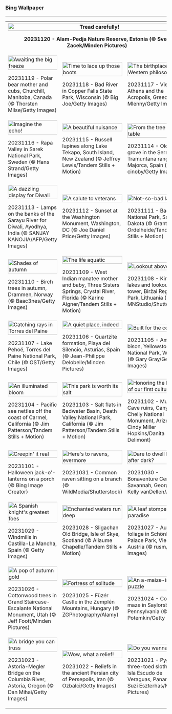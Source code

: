 <h3>
 Bing Wallpaper
</h3>
<hr/>
<table>
<tr>
<th colspan="3">
<img alt="Tread carefully!" src="https://www.bing.com/th?id=OHR.FrozenBog_EN-US2448711069_UHD.jpg&amp;rf=LaDigue_UHD.jpg&amp;pid=hp&amp;w=3840&amp;h=2160&amp;rs=1&amp;c=4" width="100%"/><p>20231120 - Alam-Pedja Nature Reserve, Estonia (© Sven Zacek/Minden Pictures)</p></th>
</tr>
<tr>
<td><img alt="Awaiting the big freeze" src="https://www.bing.com/th?id=OHR.MilsePolarBear_EN-US1615028560_UHD.jpg&amp;rf=LaDigue_UHD.jpg&amp;pid=hp&amp;w=3840&amp;h=2160&amp;rs=1&amp;c=4" width="100%"/><p>20231119 - Polar bear mother and cubs, Churchill, Manitoba, Canada (© Thorsten Milse/Getty Images)</p></td>
<td><img alt="Time to lace up those boots" src="https://www.bing.com/th?id=OHR.BadRiver_EN-US1270508214_UHD.jpg&amp;rf=LaDigue_UHD.jpg&amp;pid=hp&amp;w=3840&amp;h=2160&amp;rs=1&amp;c=4" width="100%"/><p>20231118 - Bad River in Copper Falls State Park, Wisconsin (© Big Joe/Getty Images)</p></td>
<td><img alt="The birthplace of Western philosophy" src="https://www.bing.com/th?id=OHR.AthensAcropolis_EN-US8385195396_UHD.jpg&amp;rf=LaDigue_UHD.jpg&amp;pid=hp&amp;w=3840&amp;h=2160&amp;rs=1&amp;c=4" width="100%"/><p>20231117 - View over Athens and the Acropolis, Greece (© Mlenny/Getty Images)</p></td>
</tr>
<tr>
<td><img alt="Imagine the echo!" src="https://www.bing.com/th?id=OHR.SarekSweden_EN-US8292531624_UHD.jpg&amp;rf=LaDigue_UHD.jpg&amp;pid=hp&amp;w=3840&amp;h=2160&amp;rs=1&amp;c=4" width="100%"/><p>20231116 - Rapa Valley in Sarek National Park, Sweden (© Hans Strand/Getty Images)</p></td>
<td><img alt="A beautiful nuisance" src="https://www.bing.com/th?id=OHR.RussellLupines_EN-US8017518812_UHD.jpg&amp;rf=LaDigue_UHD.jpg&amp;pid=hp&amp;w=3840&amp;h=2160&amp;rs=1&amp;c=4" width="100%"/><p>20231115 - Russell lupines along Lake Tekapo, South Island, New Zealand (© Jeffrey Lewis/Tandem Stills + Motion)</p></td>
<td><img alt="From the tree to the table" src="https://www.bing.com/th?id=OHR.OliveOrchard_EN-US7903927729_UHD.jpg&amp;rf=LaDigue_UHD.jpg&amp;pid=hp&amp;w=3840&amp;h=2160&amp;rs=1&amp;c=4" width="100%"/><p>20231114 - Old olive grove in the Serra Tramuntana range, Majorca, Spain (© cinoby/Getty Images)</p></td>
</tr>
<tr>
<td><img alt="A dazzling display for Diwali" src="https://www.bing.com/th?id=OHR.DiwaliAyodhya_EN-US7782727326_UHD.jpg&amp;rf=LaDigue_UHD.jpg&amp;pid=hp&amp;w=3840&amp;h=2160&amp;rs=1&amp;c=4" width="100%"/><p>20231113 - Lamps on the banks of the Sarayu River for Diwali, Ayodhya, India (© SANJAY KANOJIA/AFP/Getty Images)</p></td>
<td><img alt="A salute to veterans" src="https://www.bing.com/th?id=OHR.VeteransDayDC_EN-US7666353324_UHD.jpg&amp;rf=LaDigue_UHD.jpg&amp;pid=hp&amp;w=3840&amp;h=2160&amp;rs=1&amp;c=4" width="100%"/><p>20231112 - Sunset at the Washington Monument, Washington, DC (© Joe Daniel Price/Getty Images)</p></td>
<td><img alt="Not-so-bad lands" src="https://www.bing.com/th?id=OHR.BadlandsSunrise_EN-US7576048436_UHD.jpg&amp;rf=LaDigue_UHD.jpg&amp;pid=hp&amp;w=3840&amp;h=2160&amp;rs=1&amp;c=4" width="100%"/><p>20231111 - Badlands National Park, South Dakota (© Grant Ordelheide/Tandem Stills + Motion)</p></td>
</tr>
<tr>
<td><img alt="Shades of autumn" src="https://www.bing.com/th?id=OHR.NorwayBirch_EN-US7497125692_UHD.jpg&amp;rf=LaDigue_UHD.jpg&amp;pid=hp&amp;w=3840&amp;h=2160&amp;rs=1&amp;c=4" width="100%"/><p>20231110 - Birch trees in autumn, Drammen, Norway (© Baac3nes/Getty Images)</p></td>
<td><img alt="The life aquatic" src="https://www.bing.com/th?id=OHR.ManateeMama_EN-US7376333243_UHD.jpg&amp;rf=LaDigue_UHD.jpg&amp;pid=hp&amp;w=3840&amp;h=2160&amp;rs=1&amp;c=4" width="100%"/><p>20231109 - West Indian manatee mother and baby, Three Sisters Springs, Crystal River, Florida (© Karine Aigner/Tandem Stills + Motion)</p></td>
<td><img alt="Lookout above!" src="https://www.bing.com/th?id=OHR.KirkilaiTower_EN-US7178436226_UHD.jpg&amp;rf=LaDigue_UHD.jpg&amp;pid=hp&amp;w=3840&amp;h=2160&amp;rs=1&amp;c=4" width="100%"/><p>20231108 - Kirkilai lakes and lookout tower, Biržai Regional Park, Lithuania (© MNStudio/Shutterstock)</p></td>
</tr>
<tr><td><img alt="Catching rays in Torres del Paine" src="https://www.bing.com/th?id=OHR.LagoPehoe_EN-US6983781896_UHD.jpg&amp;rf=LaDigue_UHD.jpg&amp;pid=hp&amp;w=3840&amp;h=2160&amp;rs=1&amp;c=4" width="100%"/><p>20231107 - Lake Pehoé, Torres del Paine National Park, Chile (© OST/Getty Images)</p></td><td><img alt="A quiet place, indeed" src="https://www.bing.com/th?id=OHR.SilencioSpain_EN-US6874925537_UHD.jpg&amp;rf=LaDigue_UHD.jpg&amp;pid=hp&amp;w=3840&amp;h=2160&amp;rs=1&amp;c=4" width="100%"/><p>20231106 - Quartzite formation, Playa del Silencio, Asturias, Spain (© Jean-Philippe Delobelle/Minden Pictures)</p></td><td><img alt="Built for the cold" src="https://www.bing.com/th?id=OHR.BisonSnow_EN-US6764351912_UHD.jpg&amp;rf=LaDigue_UHD.jpg&amp;pid=hp&amp;w=3840&amp;h=2160&amp;rs=1&amp;c=4" width="100%"/><p>20231105 - American bison, Yellowstone National Park, Wyoming (© Gary Gray/Getty Images)</p></td></tr><tr><td><img alt="An illuminated bloom" src="https://www.bing.com/th?id=OHR.SeaNettles_EN-US6654060294_UHD.jpg&amp;rf=LaDigue_UHD.jpg&amp;pid=hp&amp;w=3840&amp;h=2160&amp;rs=1&amp;c=4" width="100%"/><p>20231104 - Pacific sea nettles off the coast of Carmel, California (© Jim Patterson/Tandem Stills + Motion)</p></td><td><img alt="This park is worth its salt" src="https://www.bing.com/th?id=OHR.DeathValleySalt_EN-US1068737086_UHD.jpg&amp;rf=LaDigue_UHD.jpg&amp;pid=hp&amp;w=3840&amp;h=2160&amp;rs=1&amp;c=4" width="100%"/><p>20231103 - Salt flats in Badwater Basin, Death Valley National Park, California (© Jim Patterson/Tandem Stills + Motion)</p></td><td><img alt="Honoring the legacy of our first cultures" src="https://www.bing.com/th?id=OHR.MummyCaveRuins_EN-US0871963100_UHD.jpg&amp;rf=LaDigue_UHD.jpg&amp;pid=hp&amp;w=3840&amp;h=2160&amp;rs=1&amp;c=4" width="100%"/><p>20231102 - Mummy Cave ruins, Canyon de Chelly National Monument, Arizona (© Cindy Miller Hopkins/Danita Delimont)</p></td></tr><tr><td><img alt="Creepin' it real" src="https://www.bing.com/th?id=OHR.HalloweenPorchAI_EN-US0776611565_UHD.jpg&amp;rf=LaDigue_UHD.jpg&amp;pid=hp&amp;w=3840&amp;h=2160&amp;rs=1&amp;c=4" width="100%"/><p>20231101 - Halloween jack-o'-lanterns on a porch (© Bing Image Creator)</p></td><td><img alt="Here's to ravens, evermore" src="https://www.bing.com/th?id=OHR.AutumnRaven_EN-US0686194098_UHD.jpg&amp;rf=LaDigue_UHD.jpg&amp;pid=hp&amp;w=3840&amp;h=2160&amp;rs=1&amp;c=4" width="100%"/><p>20231031 - Common raven sitting on a branch (© WildMedia/Shutterstock)</p></td><td><img alt="Dare to dwell here after dark?" src="https://www.bing.com/th?id=OHR.SavannahSculpture_EN-US0375520303_UHD.jpg&amp;rf=LaDigue_UHD.jpg&amp;pid=hp&amp;w=3840&amp;h=2160&amp;rs=1&amp;c=4" width="100%"/><p>20231030 - Bonaventure Cemetery, Savannah, Georgia (© Kelly vanDellen/Alamy)</p></td></tr><tr><td><img alt="A Spanish knight's greatest foes" src="https://www.bing.com/th?id=OHR.FiveWinds_EN-US0292788215_UHD.jpg&amp;rf=LaDigue_UHD.jpg&amp;pid=hp&amp;w=3840&amp;h=2160&amp;rs=1&amp;c=4" width="100%"/><p>20231029 - Windmills in Castilla-La Mancha, Spain (© Getty Images)</p></td><td><img alt="Enchanted waters run deep" src="https://www.bing.com/th?id=OHR.OldBridgeSkye_EN-US0196189617_UHD.jpg&amp;rf=LaDigue_UHD.jpg&amp;pid=hp&amp;w=3840&amp;h=2160&amp;rs=1&amp;c=4" width="100%"/><p>20231028 - Sligachan Old Bridge, Isle of Skye, Scotland (© Aliaume Chapelle/Tandem Stills + Motion)</p></td><td><img alt="A leaf stomper's paradise" src="https://www.bing.com/th?id=OHR.ViennaAutumn_EN-US0101367282_UHD.jpg&amp;rf=LaDigue_UHD.jpg&amp;pid=hp&amp;w=3840&amp;h=2160&amp;rs=1&amp;c=4" width="100%"/><p>20231027 - Autumn foliage in Schönbrunn Palace Park, Vienna, Austria (© rusm/Getty Images)</p></td></tr><tr><td><img alt="A pop of autumn gold" src="https://www.bing.com/th?id=OHR.GrandStaircase_EN-US9984560349_UHD.jpg&amp;rf=LaDigue_UHD.jpg&amp;pid=hp&amp;w=3840&amp;h=2160&amp;rs=1&amp;c=4" width="100%"/><p>20231026 - Cottonwood trees in Grand Staircase-Escalante National Monument, Utah (© Jeff Foott/Minden Pictures)</p></td><td><img alt="Fortress of solitude" src="https://www.bing.com/th?id=OHR.FuzerCastle_EN-US9918819618_UHD.jpg&amp;rf=LaDigue_UHD.jpg&amp;pid=hp&amp;w=3840&amp;h=2160&amp;rs=1&amp;c=4" width="100%"/><p>20231025 - Füzér Castle in the Zemplén Mountains, Hungary (© ZGPhotography/Alamy)</p></td><td><img alt="An a-maize-ing puzzle" src="https://www.bing.com/th?id=OHR.PoconosMaze_EN-US4210947594_UHD.jpg&amp;rf=LaDigue_UHD.jpg&amp;pid=hp&amp;w=3840&amp;h=2160&amp;rs=1&amp;c=4" width="100%"/><p>20231024 - Corn maze in Saylorsburg, Pennsylvania (© Alex Potemkin/Getty Images)</p></td></tr><tr><td><img alt="A bridge you can truss" src="https://www.bing.com/th?id=OHR.AstoriaBridge_EN-US9518437970_UHD.jpg&amp;rf=LaDigue_UHD.jpg&amp;pid=hp&amp;w=3840&amp;h=2160&amp;rs=1&amp;c=4" width="100%"/><p>20231023 - Astoria-Megler Bridge on the Columbia River, Astoria, Oregon (© Dan Mihai/Getty Images)</p></td><td><img alt="Wow, what a relief!" src="https://www.bing.com/th?id=OHR.PersepolisRelief_EN-US9435779068_UHD.jpg&amp;rf=LaDigue_UHD.jpg&amp;pid=hp&amp;w=3840&amp;h=2160&amp;rs=1&amp;c=4" width="100%"/><p>20231022 - Reliefs in the ancient Persian city of Persepolis, Iran (© Ozbalci/Getty Images)</p></td><td><img alt="Do you wanna hang?" src="https://www.bing.com/th?id=OHR.PygmySloth_EN-US9345280015_UHD.jpg&amp;rf=LaDigue_UHD.jpg&amp;pid=hp&amp;w=3840&amp;h=2160&amp;rs=1&amp;c=4" width="100%"/><p>20231021 - Pygmy three-toed sloth baby, Isla Escudo de Veraguas, Panama (© Suzi Eszterhas/Minden Pictures)</p></td></tr></table>
